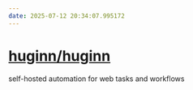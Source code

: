 ```yaml
---
date: 2025-07-12 20:34:07.995172
---
```


# [huginn/huginn](https://github.com/huginn/huginn)

self-hosted automation for web tasks and workflows